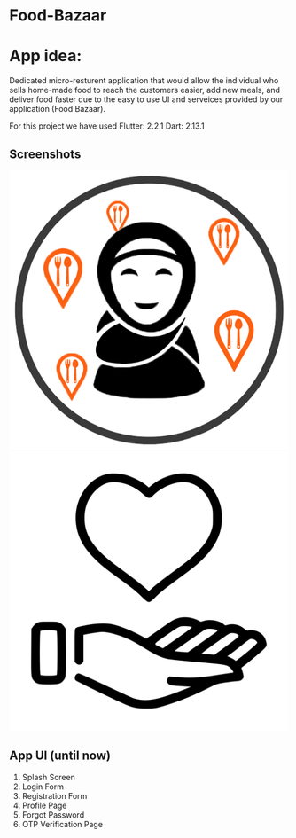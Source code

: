 # Food-Bazaar 

# App idea:
Dedicated micro-resturent application that would allow the individual who sells home-made food to reach the customers easier, add new meals, and deliver food faster due to the easy to use UI and serveices provided by our application (Food Bazaar).

For this project we have used 
Flutter: 2.2.1
Dart: 2.13.1

## Screenshots
<img src="assets/logo.png"> 
<img src="assets/icons/love.svg">

## App UI (until now)
1. Splash Screen
2. Login Form
3. Registration Form
4. Profile Page
5. Forgot Password
6. OTP Verification Page


